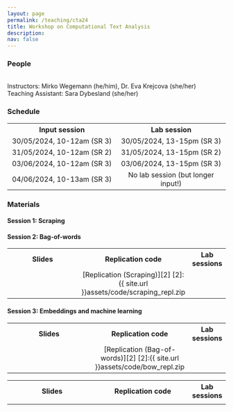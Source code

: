 ```yaml
---
layout: page
permalink: /teaching/cta24
title: Workshop on Computational Text Analysis
description: 
nav: false
---
```

<h3>People</h3><br>
Instructors: Mirko Wegemann (he/him), Dr. Eva Krejcova (she/her) <br>
Teaching Assistant: Sara Dybesland (she/her) <br>

<h3>Schedule</h3>
<table style="width:100%; text-align:center;">
  <tr>
    <th style="width:45%;">Input session</th>
    <th style="width:45%;">Lab session</th>
  </tr>
  <tr>
    <td>30/05/2024, 10-12am (SR 3)</td>
    <td>30/05/2024, 13-15pm (SR 3)</td>
  </tr>
  <tr>
    <td>31/05/2024, 10-12am (SR 2)</td>
    <td>31/05/2024, 13-15pm (SR 2)</td>
  </tr>
  <tr>
    <td>03/06/2024, 10-12am (SR 3)</td>
    <td>03/06/2024, 13-15pm (SR 3)</td>
  </tr>
  <tr>
    <td>04/06/2024, 10-13am (SR 3)</td>
    <td>No lab session (but longer input!)</td>
  </tr>
</table>

<h3>Materials</h3>

<h4>Session 1: Scraping</h4>
<table style="width:100%; text-align:center;">
  <tr>
    <th style="width:45%;">Slides</th>
    <th style="width:45%;">Replication code</th>
	<th style="width:45%;">Lab sessions</th>
  </tr>
  <tr>
    <td></td>
    <td>[Replication (Scraping)][2]
[2]:{{ site.url }}assets/code/scraping_repl.zip</td>
    <td></td>
  </tr>
<h4>Session 2: Bag-of-words</h4>
<table style="width:100%; text-align:center;">
  <tr>
    <th style="width:45%;">Slides</th>
    <th style="width:45%;">Replication code</th>
	<th style="width:45%;">Lab sessions</th>
  </tr>
  <tr>
    <td></td>
    <td>[Replication (Bag-of-words)][2]
[2]:{{ site.url }}assets/code/bow_repl.zip</td>
    <td></td>
  </tr>

<h4>Session 3: Embeddings and machine learning</h4>
<table style="width:100%; text-align:center;">
  <tr>
    <th style="width:45%;">Slides</th>
    <th style="width:45%;">Replication code</th>
	<th style="width:45%;">Lab sessions</th>
  </tr>
  <tr>
    <td></td>
    <td></td>
    <td></td>
  </tr>
